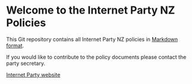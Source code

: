 # Welcome to the Internet Party NZ Policies 

This Git repository contains all Internet Party NZ policies in
[Markdown format](http://daringfireball.net/projects/markdown/).

If you would like to contribute to the policy documents please contact the party secretary.

[Internet Party website](https://internet.org.nz)
